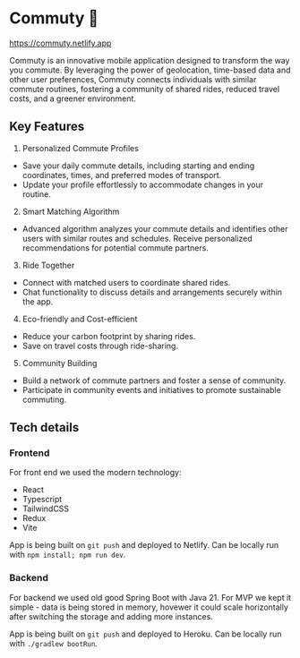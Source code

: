 # Commuty 🚗

https://commuty.netlify.app

Commuty is an innovative mobile application designed to transform the way you commute. By leveraging the power of geolocation, time-based data and other user preferences, Commuty connects individuals with similar commute routines, fostering a community of shared rides, reduced travel costs, and a greener environment.


## Key Features

1. Personalized Commute Profiles
- Save your daily commute details, including starting and ending coordinates, times, and preferred modes of transport.
- Update your profile effortlessly to accommodate changes in your routine.
 
2. Smart Matching Algorithm
- Advanced algorithm analyzes your commute details and identifies other users with similar routes and schedules.
Receive personalized recommendations for potential commute partners.

3. Ride Together
- Connect with matched users to coordinate shared rides.
- Chat functionality to discuss details and arrangements securely within the app.
 
4. Eco-friendly and Cost-efficient
- Reduce your carbon footprint by sharing rides.
- Save on travel costs through ride-sharing.
 
5. Community Building
- Build a network of commute partners and foster a sense of community.
- Participate in community events and initiatives to promote sustainable commuting.

## Tech details

### Frontend
For front end we used the modern technology:
- React 
- Typescript
- TailwindCSS
- Redux
- Vite

App is being built on `git push` and deployed to Netlify.
Can be locally run with `npm install; npm run dev`.

### Backend
For backend we used old good Spring Boot with Java 21.
For MVP we kept it simple - data is being stored in memory, hovewer it could scale horizontally after switching the storage and adding more instances.

App is being built on `git push` and deployed to Heroku.
Can be locally run with `./gradlew bootRun`.
